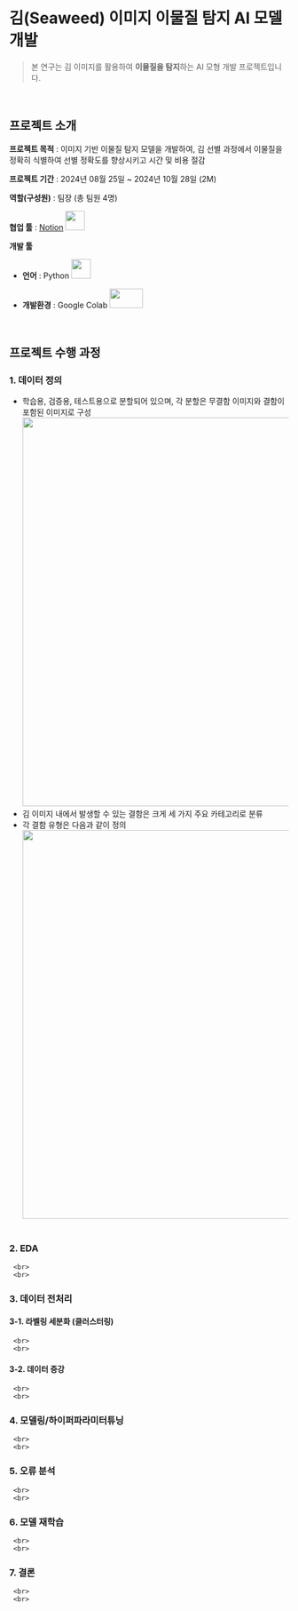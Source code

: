 # 김(Seaweed) 이미지 이물질 탐지 AI 모델 개발
> 본 연구는 김 이미지를 활용하여 **이물질을 탐지**하는 AI 모형 개발 프로젝트입니다.
<br>

## 프로젝트 소개
**프로젝트 목적** : 이미지 기반 이물질 탐지 모델을 개발하여, 김 선별 과정에서 이물질을 정확히 식별하여 선별 정확도를 향상시키고 시간 및 비용 절감

**프로젝트 기간** : 2024년 08월 25일 ~ 2024년 10월 28일 (2M)

**역할(구성원)** : 팀장 (총 팀원 4명)

**협업 툴** :  [Notion](https://www.notion.so/Seaweed-AI-1304e0ecc4d180bc8b8ac058a9ab4c9f) <img src="https://github.com/Hayeong121/assets/blob/main/images/Notion-logo.png" width="35" height="35"/>
  
**개발 툴**
* **언어** : Python <img src="https://github.com/user-attachments/assets/3159747f-08b8-423a-bae3-776e5e233be1" width="35" height="35"/>

* **개발환경** : Google Colab <img src="https://github.com/user-attachments/assets/d301ccf8-c112-4567-9fd2-31a32a6b0641" width="60" height="35"/>
<br>

## 프로젝트 수행 과정

### 1. **데이터 정의**
* 학습용, 검증용, 테스트용으로 분할되어 있으며, 각 분할은 무결함 이미지와 결함이 포함된 이미지로 구성
  <img src="https://github.com/Hayeong121/assets/blob/main/Seaweed-Object-Detection/%EB%8D%B0%EC%9D%B4%ED%84%B0_%EC%A0%95%EC%9D%98_1.png" width="700">
* 김 이미지 내에서 발생할 수 있는 결함은 크게 세 가지 주요 카테고리로 분류
* 각 결함 유형은 다음과 같이 정의
  <img src="https://github.com/Hayeong121/assets/blob/main/Seaweed-Object-Detection/%EB%8D%B0%EC%9D%B4%ED%84%B0_%EC%A0%95%EC%9D%98_2.png" width="700">
     <br>
     <br>
     
### 2. **EDA**

     <br>
     <br>

### 3. **데이터 전처리**
#### 3-1. **라벨링 세분화 (클러스터링)**
     <br>
     <br>   

#### 3-2. **데이터 증강**
     <br>
     <br>
     
### 4. **모델링/하이퍼파라미터튜닝**
     <br>
     <br>
     
### 5. **오류 분석**
     <br>
     <br>

### 6. **모델 재학습**
     <br>
     <br>

### 7. **결론**
     <br>
     <br>
